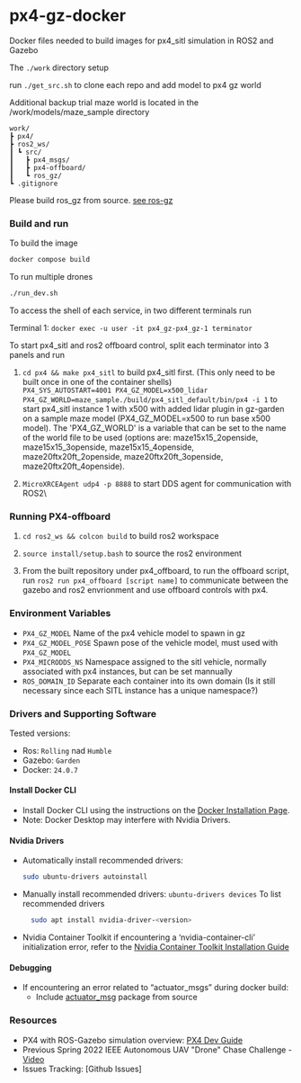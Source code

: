 # px4-gz-docker
Docker files needed to build images for px4_sitl simulation in ROS2 and Gazebo

The `./work` directory setup 

run `./get_src.sh` to clone each repo and add model to px4 gz world

Additional backup trial maze world is located in the /work/models/maze_sample directory

```
work/
┣ px4/
┣ ros2_ws/
┃ ┗ src/
┃   ┣ px4_msgs/
┃   ┣ px4-offboard/
┃   ┗ ros_gz/
┗ .gitignore
```
Please build ros_gz from source. [see ros-gz](https://github.com/gazebosim/ros_gz)


### Build and run
To build the image
```bash
docker compose build
```
To run multiple drones

```bash
./run_dev.sh
```

To access the shell of each service, in two different terminals run

Terminal 1: `docker exec -u user -it px4_gz-px4_gz-1 terminator`

To start px4_sitl and ros2 offboard control, split each terminator into 3 panels and run

1. `cd px4 && make px4_sitl` to build px4_sitl first. (This only need to be built once in one of the container shells)\
`PX4_SYS_AUTOSTART=4001 PX4_GZ_MODEL=x500_lidar PX4_GZ_WORLD=maze_sample./build/px4_sitl_default/bin/px4 -i 1` to start px4_sitl instance 1 with x500 with added lidar plugin in gz-garden on a sample maze model (PX4_GZ_MODEL=x500 to run base x500 model). The 'PX4_GZ_WORLD' is a variable that can be set to the name of the world file to be used (options are: maze15x15_2openside, maze15x15_3openside, maze15x15_4openside, maze20ftx20ft_2openside, maze20ftx20ft_3openside, maze20ftx20ft_4openside).

2. `MicroXRCEAgent udp4 -p 8888` to start DDS agent for communication with ROS2\

### Running PX4-offboard
1. `cd ros2_ws && colcon build` to build ros2 workspace

2. `source install/setup.bash` to source the ros2 environment

3. From the built repository under px4_offboard, to run the offboard script, run `ros2 run px4_offboard [script name]` to communicate between the gazebo and ros2 envrionment and use offboard controls with px4.

### Environment Variables
- `PX4_GZ_MODEL` Name of the px4 vehicle model to spawn in gz
- `PX4_GZ_MODEL_POSE` Spawn pose of the vehicle model, must used with `PX4_GZ_MODEL`
- `PX4_MICRODDS_NS` Namespace assigned to the sitl vehicle, normally associated with px4 instances, but can be set mannually
- `ROS_DOMAIN_ID` Separate each container into its own domain (Is it still necessary since each SITL instance has a unique namespace?)
  
### Drivers and Supporting Software
Tested versions:
- Ros: `Rolling` nad `Humble`
- Gazebo: `Garden`
- Docker: `24.0.7`

#### Install Docker CLI
- Install Docker CLI using the instructions on the [Docker Installation Page](https://docs.docker.com/engine/install/ubuntu/#install-using-the-repository).
- Note: Docker Desktop may interfere with Nvidia Drivers.

#### Nvidia Drivers
- Automatically install recommended drivers:
  ```bash
  sudo ubuntu-drivers autoinstall
  ```
- Manually install recommended drivers:
  `ubuntu-drivers devices` To list recommended drivers
  ```bash
    sudo apt install nvidia-driver-<version>
    ```
- Nvidia Container Toolkit
    if encountering a ‘nvidia-container-cli’ initialization error, refer to the [Nvidia Container Toolkit Installation Guide](https://docs.nvidia.com/datacenter/cloud-native/container-toolkit/latest/install-guide.html)

#### Debugging
- If encountering an error related to “actuator_msgs” during docker build:
    - Include [actuator_msg](https://github.com/rudislabs/actuator_msgs) package from source


### Resources
- PX4 with ROS-Gazebo simulation overview: [PX4 Dev Guide](https://dev.px4.io/master/en/simulation/ros_interface.html)
- Previous Spring 2022 IEEE Autonomous UAV "Drone" Chase Challenge - [Video](https://www.youtube.com/watch?v=uISFK83FSmQ&ab_channel=JamesGoppert)
- Issues Tracking: [Github Issues]